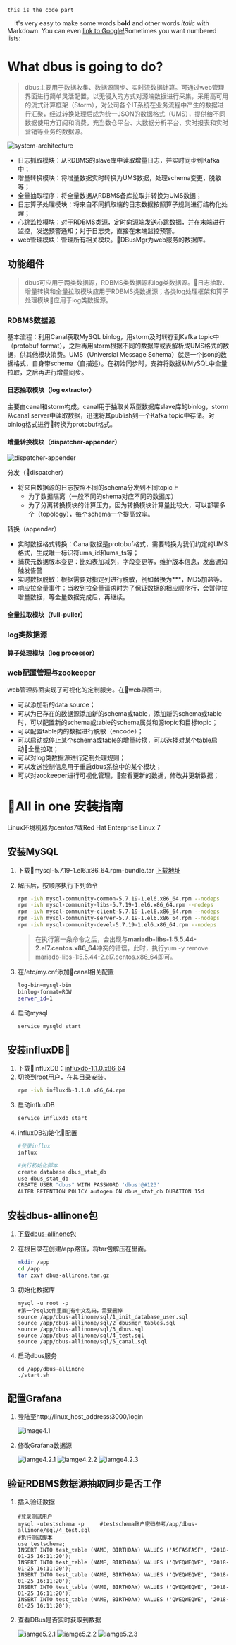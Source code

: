 `this is the code part`

&nbsp;&nbsp;&nbsp;&nbsp;It's very easy to make some words **bold** and other words *italic* with Markdown. You can even [link to Google!](http://google.com)Sometimes you want numbered lists:


# What dbus is going to do?
>dbus主要用于数据收集、数据源同步、实时流数据计算。可通过web管理界面进行简单灵活配置，以无侵入的方式对源端数据进行采集，采用高可用的流式计算框架（Storm），对公司各个IT系统在业务流程中产生的数据进行汇聚，经过转换处理后成为统一JSON的数据格式（UMS），提供给不同数据使用方订阅和消费，充当数仓平台、大数据分析平台、实时报表和实时营销等业务的数据源。

![system-architecture](https://bridata.github.io/DBus/img/more-system-architecture.png)

- 日志抓取模块：从RDBMS的slave库中读取增量日志，并实时同步到Kafka中；
- 增量转换模块：将增量数据实时转换为UMS数据，处理schema变更，脱敏等；
- 全量抽取程序：将全量数据从RDBMS备库拉取并转换为UMS数据；
- 日志算子处理模块：将来自不同抓取端的日志数据按照算子规则进行结构化处理；
- 心跳监控模块：对于RDBMS类源，定时向源端发送心跳数据，并在末端进行监控，发送预警通知；对于日志类，直接在末端监控预警。
- web管理模块：管理所有相关模块。DBusMgr为web服务的数据库。

## 功能组件

>dbus可应用于两类数据源，RDBMS类数据源和log类数据源。日志抽取、增量转换和全量拉取模块应用于RDBMS类数据源；各类log处理框架和算子处理模块应用于log类数据源。

### RDBMS数据源

基本流程：利用Canal获取MySQL binlog，用storm及时转存到Kafka topic中（protobuf format），之后再用storm根据不同的数据库或表解析成UMS格式的数据，供其他模块消费。UMS（Universial Message Schema）就是一个json的数据格式，自身带schema（自描述）。在初始同步时，支持将数据从MySQL中全量拉取，之后再进行增量同步。

#### 日志抽取模块（log extractor）

主要由canal和storm构成。canal用于抽取关系型数据库slave库的binlog，storm从canal server中读取数据，迅速将其publish到一个Kafka topic中存储。对binlog格式进行转换为protobuf格式。

#### 增量转换模块（dispatcher-appender）

![dispatcher-appender](https://bridata.github.io/DBus/img/more-system-architecture-1-2.png)

分发（dispatcher）

- 将来自数据源的日志按照不同的schema分发到不同topic上
  - 为了数据隔离（一般不同的shema对应不同的数据库）
  - 为了分离转换模块的计算压力，因为转换模块计算量比较大，可以部署多个（topology），每个schema一个提高效率。

转换（appender）

- 实时数据格式转换：Canal数据是protobuf格式，需要转换为我们约定的UMS格式，生成唯一标识符ums_id和ums_ts等；
- 捕获元数据版本变更：比如表加减列，字段变更等，维护版本信息，发出通知触发告警
- 实时数据脱敏：根据需要对指定列进行脱敏，例如替换为***，MD5加盐等。
- 响应拉全量事件：当收到拉全量请求时为了保证数据的相应顺序行，会暂停拉增量数据，等全量数据完成后，再继续。

#### 全量拉取模块（full-puller）



### log类数据源

#### 算子处理模块（log processor）



### web配置管理与zookeeper

web管理界面实现了可视化的定制服务。在web界面中，
- 可以添加新的data source；
- 可以为已存在的数据源添加新的schema或table，添加新的schema或table时，可以配置新的schema或table的schema属类和源topic和目标topic；
- 可以配置table内的数据进行脱敏（encode）；
- 可以启动或停止某个schema或table的增量转换，可以选择对某个table启动全量拉取；
- 可以对log类数据源进行定制处理规则；
- 可以发送控制信息用于重启dbus系统中的某个模块；
- 可以对zookeeper进行可视化管理，查看更新的数据，修改并更新数据；




# All in one 安装指南

Linux环境机器为centos7或Red Hat Enterprise Linux 7

## 安装MySQL

1. 下载mysql-5.7.19-1.el6.x86_64.rpm-bundle.tar [下载地址](https://dev.mysql.com/downloads/mysql/)

2. 解压后，按顺序执行下列命令
    ```sh
    rpm -ivh mysql-community-common-5.7.19-1.el6.x86_64.rpm --nodeps
    rpm -ivh mysql-community-libs-5.7.19-1.el6.x86_64.rpm --nodeps
    rpm -ivh mysql-community-client-5.7.19-1.el6.x86_64.rpm --nodeps
    rpm -ivh mysql-community-server-5.7.19-1.el6.x86_64.rpm --nodeps
    rpm -ivh mysql-community-devel-5.7.19-1.el6.x86_64.rpm --nodeps
    ```
    >在执行第一条命令之后，会出现与**mariadb-libs-1:5.5.44-2.el7.centos.x86_64**冲突的错误，此时，执行yum -y remove mariadb-libs-1:5.5.44-2.el7.centos.x86_64即可。

3. 在/etc/my.cnf添加canal相关配置
    ```sh
    log-bin=mysql-bin
    binlog-format=ROW
    server_id=1
    ```

4. 启动mysql
    ```sh
    service mysqld start
    ```
## 安装influxDB
    
1. 下载influxDB：[influxdb-1.1.0.x86_64](https://portal.influxdata.com/downloads)
2. 切换到root用户，在其目录安装。
    ```sh
    rpm -ivh influxdb-1.1.0.x86_64.rpm
    ```
3. 启动influxDB
    ```sh
    service influxdb start
    ```
4. influxDB初始化配置
    ```sh
    #登录influx
    influx

    #执行初始化脚本
    create database dbus_stat_db
    use dbus_stat_db
    CREATE USER "dbus" WITH PASSWORD 'dbus!@#123'
    ALTER RETENTION POLICY autogen ON dbus_stat_db DURATION 15d
    ```

## 安装dbus-allinone包
    
1. [下载dbus-allinone包](https://github.com/BriData/DBus/releases)

2. 在根目录在创建/app路径，将tar包解压在里面。
    ```sh
    mkdir /app
    cd /app
    tar zxvf dbus-allinone.tar.gz
    ```

3. 初始化数据库
    ```shell
    mysql -u root -p
    #第一个sql文件里面有中文乱码，需要删掉
    source /app/dbus-allinone/sql/1_init_database_user.sql
    source /app/dbus-allinone/sql/2_dbusmgr_tables.sql
    source /app/dbus-allinone/sql/3_dbus.sql
    source /app/dbus-allinone/sql/4_test.sql
    source /app/dbus-allinone/sql/5_canal.sql
    ```

4. 启动dbus服务
    ```shell
    cd /app/dbus-allinone
    ./start.sh
    ```

## 配置Grafana

1. 登陆至http://linux_host_address:3000/login

    ![image4.1](https://bridata.github.io/DBus/img/quick-start-5-1.png)

2. 修改Grafana数据源

    ![iamge4.2.1](https://bridata.github.io/DBus/img/quick-start-5-2.png)
    ![iamge4.2.2](https://bridata.github.io/DBus/img/quick-start-5-3.png)
    ![iamge4.2.3](https://bridata.github.io/DBus/img/quick-start-5-4.png)

## 验证RDBMS数据源抽取同步是否工作

1. 插入验证数据
    ```shell
    #登录测试用户
    mysql -utestschema -p     #testschema账户密码参考/app/dbus-allinone/sql/4_test.sql
    #执行测试脚本
    use testschema;
    INSERT INTO test_table (NAME, BIRTHDAY) VALUES ('ASFASFASF', '2018-01-25 16:11:20');
    INSERT INTO test_table (NAME, BIRTHDAY) VALUES ('QWEQWEQWE', '2018-01-25 16:11:20');
    INSERT INTO test_table (NAME, BIRTHDAY) VALUES ('QWEQWEQWE', '2018-01-25 16:11:20');
    INSERT INTO test_table (NAME, BIRTHDAY) VALUES ('QWEQWEQWE', '2018-01-25 16:11:20');
    INSERT INTO test_table (NAME, BIRTHDAY) VALUES ('QWEQWEQWE', '2018-01-25 16:11:20');
    ```

2. 查看DBus是否实时获取到数据

    ![iamge5.2.1](https://bridata.github.io/DBus/img/quick-start-6-2.png)
    ![iamge5.2.2](https://bridata.github.io/DBus/img/quick-start-6-3.png)
    ![iamge5.2.3](https://bridata.github.io/DBus/img/quick-start-6-4.png)



     








